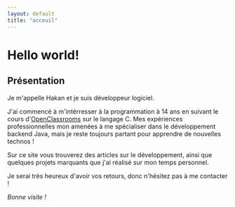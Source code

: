 ```yaml
---
layout: default
title: "acceuil"
---
```


# Hello world!

## Présentation

Je m'appelle Hakan et je suis développeur logiciel.

J'ai commencé à m'intérresser à la programmation à 14 ans en suivant le cours 
d'[OpenClassrooms](https://openclassrooms.com/) sur le langage C.
Mes expériences professionnelles mon amenées à me spécialiser dans le développement backend Java,
mais je reste toujours partant pour apprendre de nouvelles technos !

Sur ce site vous trouverez des articles sur le développement,
ainsi que quelques projets marquants que j'ai réalisé sur mon temps personnel.

Je serai très heureux d'avoir vos retours, donc n'hésitez pas à me contacter !

*Bonne visite !*
